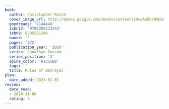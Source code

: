```yaml
---
book:
  author: Christopher Reich
  cover_image_url: http://books.google.com/books/content?id=eAxbhoNXHxwC&printsec=frontcover&img=1&zoom=1&source=gbs_api
  goodreads: '7144448'
  isbn13: '9780385531542'
  isbn9: 0385531540
  owned: ''
  pages: '372'
  publication_year: '2010'
  series: Jonathan Ransom
  series_position: '3'
  spine_color: '#1c5588'
  tags: ''
  title: Rules of Betrayal
plan:
  date_added: 2023-01-01
review:
  date_read:
  - 2010-11-06
  rating: 4
---
```

